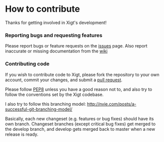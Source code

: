 
# How to contribute

Thanks for getting involved in Xigt's development!

### Reporting bugs and requesting features

Please report bugs or feature requests on the
[issues](https://github.com/xigt/xigt/issues) page.
Also report inaccurate or missing documentation from the
[wiki](https://github.com/xigt/xigt/wiki)

### Contributing code

If you wish to contribute code to Xigt, please fork the repository to
your own account, commit your changes, and submit a
[pull request](https://github.com/xigt/xigt/compare/).

Please follow [PEP8](python.org/dev/peps/pep-0008/) unless you have a
good reason not to, and also try to follow the conventions set by the
Xigt codebase.

I also try to follow this branching model:
http://nvie.com/posts/a-successful-git-branching-model/

Basically, each new changeset (e.g. features or bug fixes) should have
its own branch. Changeset branches (except critical bug fixes) get
merged to the develop branch, and develop gets merged back to master
when a new release is ready.
